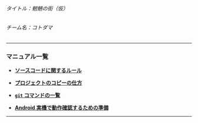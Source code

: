 
###### タイトル：魍魎の街（仮）
###### チーム名：コトダマ

---
### マニュアル一覧

- [**ソースコードに関するルール**][coding_rule]

- [**プロジェクトのコピーの仕方**][clone_manual]

- [**`git` コマンドの一覧**][git_command]

- [**Android 実機で動作確認するための準備**][unity_remote]

---
[coding_rule]:  https://github.com/tom10987/Kotodama/blob/master/Manual/CodingRule.md
[clone_manual]: https://github.com/tom10987/Kotodama/blob/master/Manual/CloneManual.md
[git_command]:  https://github.com/tom10987/Kotodama/blob/master/Manual/GitCommandList.md
[unity_remote]: https://github.com/tom10987/Kotodama/blob/master/Manual/UnityRemote.md

[hoge]: http://www.google.co.jp

